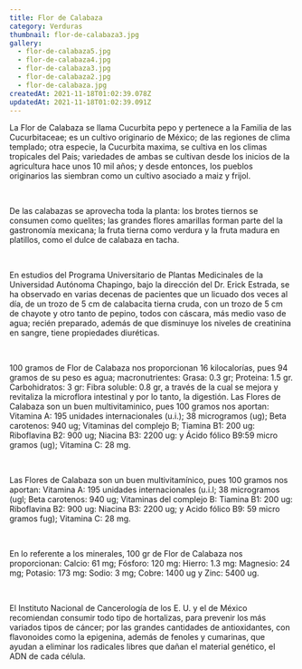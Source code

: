 ```yaml
---
title: Flor de Calabaza
category: Verduras
thumbnail: flor-de-calabaza3.jpg
gallery:
  - flor-de-calabaza5.jpg
  - flor-de-calabaza4.jpg
  - flor-de-calabaza3.jpg
  - flor-de-calabaza2.jpg
  - flor-de-calabaza.jpg
createdAt: 2021-11-18T01:02:39.078Z
updatedAt: 2021-11-18T01:02:39.091Z
---
```

La Flor de Calabaza se llama Cucurbita pepo y pertenece a la Familia de las Cucurbitaceae; es un cultivo originario de México; de las regiones de clima templado; otra especie, la Cucurbita maxima, se cultiva en los climas tropicales del Pais; variedades de ambas se cultivan desde los inicios de la agricultura hace unos 10 mil años; y desde entonces, los pueblos originarios las siembran como un cultivo asociado a maiz y frijol.

<br/>

De las calabazas se aprovecha toda la planta: los brotes tiernos se consumen como quelites; las grandes flores amarillas forman parte del la gastronomía mexicana; la fruta tierna como verdura y la fruta madura en platillos, como el dulce de calabaza en tacha.

<br/>

En estudios del Programa Universitario de Plantas Medicinales de la Universidad Autónoma Chapingo, bajo la dirección del Dr. Erick Estrada, se ha observado en varias decenas de pacientes que un licuado dos veces al día, de un trozo de 5 cm de calabacita tierna cruda, con un trozo de 5 cm de chayote y otro tanto de pepino, todos con cáscara, más medio vaso de agua; recién preparado, además de que disminuye los niveles de creatinina en sangre, tiene propiedades diuréticas.

<br/>

100 gramos de Flor de Calabaza nos proporcionan 16 kilocalorías, pues 94 gramos de su peso es agua; macronutrientes: Grasa: 0.3 gr; Proteina: 1.5 gr. Carbohidratos: 3 gr: Fibra soluble: 0.8 gr, a través de la cual se mejora y revitaliza la microflora intestinal y por lo tanto, la digestión. Las Flores de Calabaza son un buen multivitaminico, pues 100 gramos nos aportan: Vitamina A: 195 unidades internacionales (u.i.); 38 microgramos (ug); Beta carotenos: 940 ug; Vitaminas del complejo B; Tiamina B1: 200 ug: Riboflavina B2: 900 ug; Niacina B3: 2200 ug: y Ácido fólico B9:59 micro gramos (ug); Vitamina C: 28 mg.

<br/>

Las Flores de Calabaza son un buen multivitamínico, pues 100 gramos nos aportan: Vitamina A: 195 unidades internacionales (u.i.l; 38 microgramos (ugl; Beta carotenos: 940 ug; Vitaminas del complejo B: Tiamina B1: 200 ug: Riboflavina B2: 900 ug: Niacina B3: 2200 ug; y Acido fólico B9: 59 micro gramos fug); Vitamina C: 28 mg.

<br/>

En lo referente a los minerales, 100 gr de Flor de Calabaza nos proporcionan: Calcio: 61 mg; Fósforo: 120 mg: Hierro: 1.3 mg: Magnesio: 24 mg; Potasio: 173 mg: Sodio: 3 mg; Cobre: 1400 ug y Zinc: 5400 ug.

<br/>

El Instituto Nacional de Cancerología de los E. U. y el de México recomiendan consumir todo tipo de hortalizas, para prevenir los más variados tipos de cáncer; por las grandes cantidades de antioxidantes, con flavonoides como la epigenina, además de fenoles y cumarinas, que ayudan a eliminar los radicales libres que dañan el material genético, el ADN de cada célula.